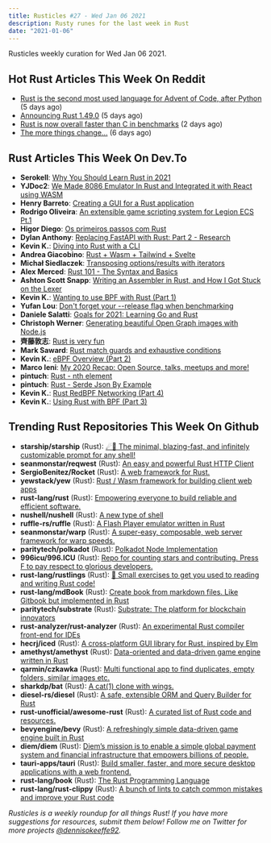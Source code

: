 ```yaml
---
title: Rusticles #27 - Wed Jan 06 2021
description: Rusty runes for the last week in Rust
date: "2021-01-06"
---
```


Rusticles weekly curation for Wed Jan 06 2021.



## Hot Rust Articles This Week On Reddit

- [Rust is the second most used language for Advent of Code, after Python](https://www.reddit.com/r/rust/comments/knyoej/rust_is_the_second_most_used_language_for_advent/) (5 days ago)
- [Announcing Rust 1.49.0](https://www.reddit.com/r/rust/comments/knr3i6/announcing_rust_1490/) (5 days ago)
- [Rust is now overall faster than C in benchmarks](https://www.reddit.com/r/rust/comments/kpqmrh/rust_is_now_overall_faster_than_c_in_benchmarks/) (2 days ago)
- [The more things change...](https://www.reddit.com/r/rust/comments/kn8kqy/the_more_things_change/) (6 days ago)



## Rust Articles This Week On Dev.To

- **Serokell**: [Why You Should Learn Rust in 2021](https://dev.to/serokell/why-you-should-learn-rust-in-2021-po)
- **YJDoc2**: [We Made 8086 Emulator In Rust and Integrated it with React using WASM](https://dev.to/yjdoc2/we-made-8086-emulator-in-rust-and-integrated-it-with-react-using-wasm-742)
- **Henry Barreto**: [Creating a GUI for a Rust application](https://dev.to/henrybarreto/creating-a-gui-for-a-rust-application-2h1g)
- **Rodrigo Oliveira**: [An extensible game scripting system for Legion ECS Pt.1](https://dev.to/rodrigocam/an-extensible-game-scripting-system-for-legion-ecs-pt-1-f6e)
- **Higor Diego**: [Os primeiros passos com Rust](https://dev.to/higordiego/os-primeiros-passos-com-rust-3bho)
- **Dylan Anthony**: [Replacing FastAPI with Rust: Part 2 - Research](https://dev.to/dbanty/replacing-fastapi-with-rust-part-2-research-36pj)
- **Kevin K.**: [Diving into Rust with a CLI](https://dev.to/kbknapp/diving-into-rust-with-a-cli-4gap)
- **Andrea Giacobino**: [Rust + Wasm + Tailwind + Svelte](https://dev.to/noandrea/rust-wasm-tailwind-svelte-2kgh)
- **Michał Siedlaczek**: [Transposing options/results with iterators](https://dev.to/elshize/transposing-options-results-with-iterators-aj3)
- **Alex Merced**: [Rust 101 - The Syntax and Basics](https://dev.to/alexmercedcoder/rust-101-the-syntax-and-basics-c3a)
- **Ashton Scott Snapp**: [Writing an Assembler in Rust, and How I Got Stuck on the Lexer](https://dev.to/ashtonsnapp/writing-an-assembler-in-rust-and-how-i-got-stuck-on-the-lexer-4n2l)
- **Kevin K.**: [Wanting to use BPF with Rust (Part 1)](https://dev.to/kbknapp/ebpf-networking-in-rust-3nee)
- **Yufan Lou**: [Don't forget your --release flag when benchmarking](https://dev.to/louy2/don-t-forget-your-release-flag-when-benchmarking-2k92)
- **Daniele Salatti**: [Goals for 2021: Learning Go and Rust](https://dev.to/danielesalatti/goals-for-2021-learning-go-and-rust-2g2a)
- **Christoph Werner**: [Generating beautiful Open Graph images with Node.js](https://dev.to/codepunkt/generating-beautiful-open-graph-images-with-node-js-2b67)
- **齊藤敦志**: [Rust is very fun](https://dev.to/saitoatsushi/rust-is-very-fun-2p67)
- **Mark Saward**: [Rust match guards and exhaustive conditions](https://dev.to/mark_saward/rust-match-guards-and-exhaustive-conditions-ad2)
- **Kevin K.**: [eBPF Overview (Part 2)](https://dev.to/kbknapp/ebpf-networking-in-rust-1o3i)
- **Marco Ieni**: [My 2020 Recap: Open Source, talks, meetups and more!](https://dev.to/marcoieni/my-2020-recap-open-source-talks-meetups-and-more-4o2e)
- **pintuch**: [Rust - nth element](https://dev.to/pintuch/rust-nth-element-458c)
- **pintuch**: [Rust - Serde Json By Example](https://dev.to/pintuch/rust-serde-json-by-example-2kkf)
- **Kevin K.**: [Rust RedBPF Networking (Part 4)](https://dev.to/kbknapp/current-redbpf-networking-di3)
- **Kevin K.**: [Using Rust with BPF (Part 3)](https://dev.to/kbknapp/enter-rust-1bgj)



## Trending Rust Repositories This Week On Github

- **starship/starship** (Rust): [☄🌌️ The minimal, blazing-fast, and infinitely customizable prompt for any shell!](https://github.com/starship/starship)
- **seanmonstar/reqwest** (Rust): [An easy and powerful Rust HTTP Client](https://github.com/seanmonstar/reqwest)
- **SergioBenitez/Rocket** (Rust): [A web framework for Rust.](https://github.com/SergioBenitez/Rocket)
- **yewstack/yew** (Rust): [Rust / Wasm framework for building client web apps](https://github.com/yewstack/yew)
- **rust-lang/rust** (Rust): [Empowering everyone to build reliable and efficient software.](https://github.com/rust-lang/rust)
- **nushell/nushell** (Rust): [A new type of shell](https://github.com/nushell/nushell)
- **ruffle-rs/ruffle** (Rust): [A Flash Player emulator written in Rust](https://github.com/ruffle-rs/ruffle)
- **seanmonstar/warp** (Rust): [A super-easy, composable, web server framework for warp speeds.](https://github.com/seanmonstar/warp)
- **paritytech/polkadot** (Rust): [Polkadot Node Implementation](https://github.com/paritytech/polkadot)
- **996icu/996.ICU** (Rust): [Repo for counting stars and contributing. Press F to pay respect to glorious developers.](https://github.com/996icu/996.ICU)
- **rust-lang/rustlings** (Rust): [🦀 Small exercises to get you used to reading and writing Rust code!](https://github.com/rust-lang/rustlings)
- **rust-lang/mdBook** (Rust): [Create book from markdown files. Like Gitbook but implemented in Rust](https://github.com/rust-lang/mdBook)
- **paritytech/substrate** (Rust): [Substrate: The platform for blockchain innovators](https://github.com/paritytech/substrate)
- **rust-analyzer/rust-analyzer** (Rust): [An experimental Rust compiler front-end for IDEs](https://github.com/rust-analyzer/rust-analyzer)
- **hecrj/iced** (Rust): [A cross-platform GUI library for Rust, inspired by Elm](https://github.com/hecrj/iced)
- **amethyst/amethyst** (Rust): [Data-oriented and data-driven game engine written in Rust](https://github.com/amethyst/amethyst)
- **qarmin/czkawka** (Rust): [Multi functional app to find duplicates, empty folders, similar images etc.](https://github.com/qarmin/czkawka)
- **sharkdp/bat** (Rust): [A cat(1) clone with wings.](https://github.com/sharkdp/bat)
- **diesel-rs/diesel** (Rust): [A safe, extensible ORM and Query Builder for Rust](https://github.com/diesel-rs/diesel)
- **rust-unofficial/awesome-rust** (Rust): [A curated list of Rust code and resources.](https://github.com/rust-unofficial/awesome-rust)
- **bevyengine/bevy** (Rust): [A refreshingly simple data-driven game engine built in Rust](https://github.com/bevyengine/bevy)
- **diem/diem** (Rust): [Diem’s mission is to enable a simple global payment system and financial infrastructure that empowers billions of people.](https://github.com/diem/diem)
- **tauri-apps/tauri** (Rust): [Build smaller, faster, and more secure desktop applications with a web frontend.](https://github.com/tauri-apps/tauri)
- **rust-lang/book** (Rust): [The Rust Programming Language](https://github.com/rust-lang/book)
- **rust-lang/rust-clippy** (Rust): [A bunch of lints to catch common mistakes and improve your Rust code](https://github.com/rust-lang/rust-clippy)

_Rusticles is a weekly roundup for all things Rust! If you have more suggestions for resources, submit them below! Follow me on Twitter for more projects [@dennisokeeffe92](https://twitter.com/dennisokeeffe92)._